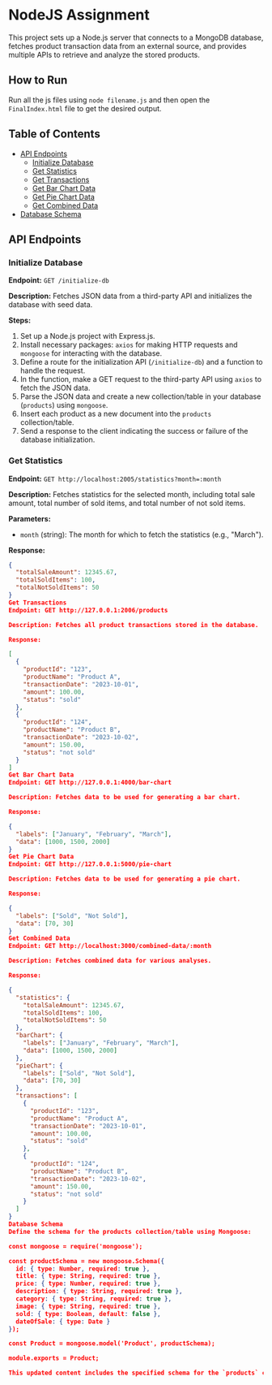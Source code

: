 # NodeJS Assignment

This project sets up a Node.js server that connects to a MongoDB database, fetches product transaction data from an external source, and provides multiple APIs to retrieve and analyze the stored products.

## How to Run

Run all the js files using `node filename.js` and then open the `FinalIndex.html` file to get the desired output.

## Table of Contents

- [API Endpoints](#api-endpoints)
  - [Initialize Database](#initialize-database)
  - [Get Statistics](#get-statistics)
  - [Get Transactions](#get-transactions)
  - [Get Bar Chart Data](#get-bar-chart-data)
  - [Get Pie Chart Data](#get-pie-chart-data)
  - [Get Combined Data](#get-combined-data)
- [Database Schema](#database-schema)

## API Endpoints

### Initialize Database

**Endpoint:** `GET /initialize-db`

**Description:** Fetches JSON data from a third-party API and initializes the database with seed data.

**Steps:**

1. Set up a Node.js project with Express.js.
2. Install necessary packages: `axios` for making HTTP requests and `mongoose` for interacting with the database.
3. Define a route for the initialization API (`/initialize-db`) and a function to handle the request.
4. In the function, make a GET request to the third-party API using `axios` to fetch the JSON data.
5. Parse the JSON data and create a new collection/table in your database (`products`) using `mongoose`.
6. Insert each product as a new document into the `products` collection/table.
7. Send a response to the client indicating the success or failure of the database initialization.

### Get Statistics

**Endpoint:** `GET http://localhost:2005/statistics?month=:month`

**Description:** Fetches statistics for the selected month, including total sale amount, total number of sold items, and total number of not sold items.

**Parameters:**

- `month` (string): The month for which to fetch the statistics (e.g., "March").

**Response:**

```json
{
  "totalSaleAmount": 12345.67,
  "totalSoldItems": 100,
  "totalNotSoldItems": 50
}
Get Transactions
Endpoint: GET http://127.0.0.1:2006/products

Description: Fetches all product transactions stored in the database.

Response:

[
  {
    "productId": "123",
    "productName": "Product A",
    "transactionDate": "2023-10-01",
    "amount": 100.00,
    "status": "sold"
  },
  {
    "productId": "124",
    "productName": "Product B",
    "transactionDate": "2023-10-02",
    "amount": 150.00,
    "status": "not sold"
  }
]
Get Bar Chart Data
Endpoint: GET http://127.0.0.1:4000/bar-chart

Description: Fetches data to be used for generating a bar chart.

Response:

{
  "labels": ["January", "February", "March"],
  "data": [1000, 1500, 2000]
}
Get Pie Chart Data
Endpoint: GET http://127.0.0.1:5000/pie-chart

Description: Fetches data to be used for generating a pie chart.

Response:

{
  "labels": ["Sold", "Not Sold"],
  "data": [70, 30]
}
Get Combined Data
Endpoint: GET http://localhost:3000/combined-data/:month

Description: Fetches combined data for various analyses.

Response:

{
  "statistics": {
    "totalSaleAmount": 12345.67,
    "totalSoldItems": 100,
    "totalNotSoldItems": 50
  },
  "barChart": {
    "labels": ["January", "February", "March"],
    "data": [1000, 1500, 2000]
  },
  "pieChart": {
    "labels": ["Sold", "Not Sold"],
    "data": [70, 30]
  },
  "transactions": [
    {
      "productId": "123",
      "productName": "Product A",
      "transactionDate": "2023-10-01",
      "amount": 100.00,
      "status": "sold"
    },
    {
      "productId": "124",
      "productName": "Product B",
      "transactionDate": "2023-10-02",
      "amount": 150.00,
      "status": "not sold"
    }
  ]
}
Database Schema
Define the schema for the products collection/table using Mongoose:

const mongoose = require('mongoose');

const productSchema = new mongoose.Schema({
  id: { type: Number, required: true },
  title: { type: String, required: true },
  price: { type: Number, required: true },
  description: { type: String, required: true },
  category: { type: String, required: true },
  image: { type: String, required: true },
  sold: { type: Boolean, default: false },
  dateOfSale: { type: Date }
});

const Product = mongoose.model('Product', productSchema);

module.exports = Product;

This updated content includes the specified schema for the `products` collection, along with the necessary descriptions and example responses for the API endpoints.
```
